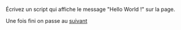 Écrivez un script qui affiche le message "Hello World !" sur la page.

Une fois fini on passe au [suivant](exo2/exo2.md)